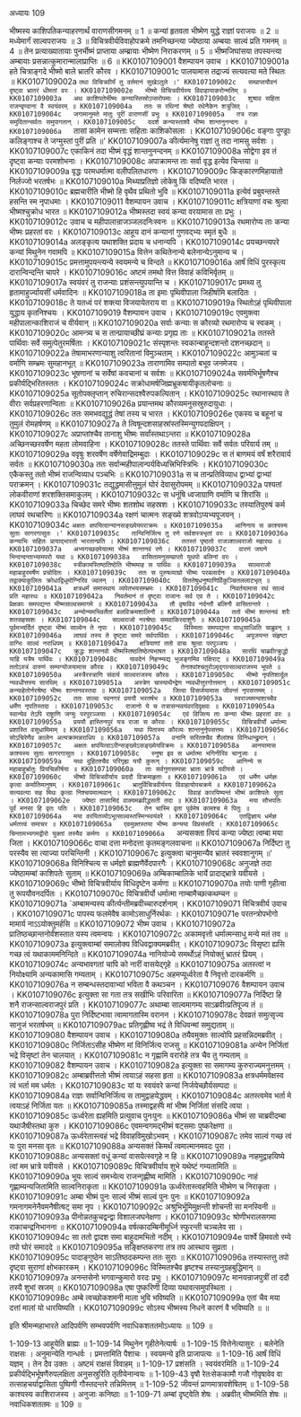 अध्यायः 109

भीष्मस्य काशिपतिकन्याहरणार्थं वाराणसीगमनम् ॥ 1 ॥ कन्यां हृतवता भीष्मेण युद्धे राज्ञां पराजयः ॥ 2 ॥ मध्येमार्गं साल्वपराजयः ॥ 3 ॥ विचित्रवीर्यविवाहोपक्रमे तमनिच्छन्त्या ज्येष्ठाया अम्बयाः साल्वं प्रति गमनम् ॥ 4 ॥ तेन प्रत्याख्यातायाः पुनर्भीष्मं प्राप्ताया अम्ब्रायाः भीष्मेण निराकरणम् ॥ 5 ॥ भीष्मजिघांसया तपस्यन्त्या अम्बायाः प्रसन्नात्कुमारान्मालाप्राप्तिः ॥ 6 ॥
KK0107109001	वैशम्पायन उवाच ।
KK0107109001a	हते चित्राङ्गदे भीष्मो बाले भ्रातरि कौरव ।
KK0107109001c	पालयामास तद्राज्यं सत्यवत्या मते स्थितः ॥
KK0107109002a	`तथा विचित्रवीर्यं तु वर्तमानं सुखेऽतुले ।'
KK0107109002c	सम्प्राप्तयौवनं दृष्ट्वा भ्रातरं धीमतां वरः ।
KK0107109002e	भीष्मो विचित्रवीर्यस्य विवाहायाकरोन्मतिम् ॥
KK0107109003a	अथ काशिपतेर्भीष्मः कन्यास्तिस्रोऽप्सरोपमाः ।
KK0107109003c	शुश्राव सहिता राजन्वृण्वाना वै स्वयंवरम् ॥
KK0107109004a	ततः स रथिनां श्रेष्ठो रथेनैकेन शत्रुजित् ।
KK0107109004c	जगामानुमते मातुः पुरीं वाराणसीं प्रभुः ॥
KK0107109005a	तत्र राज्ञः समुदितान्सर्वतः समुपागतान् ।
KK0107109005c	ददर्श कन्यास्ताश्वै भीष्मः शान्तनुनन्दनः ॥
KK0107109006a	`तासां कामेन सम्मत्ताः सहिताः काशिकोसलाः ।
KK0107109006c	वङ्गाः पुण्ड्राः कलिङ्गाश्च ते जग्मुस्तां पुरीं प्रति ॥'
KK0107109007a	कीर्त्यमानेषु राज्ञां तु तदा नामसु सर्वशः ।
KK0107109007c	एकाकिनं तदा भीष्मं वृद्धं शान्तनुनन्दनम् ॥
KK0107109008a	सोद्वेगा इव तं दृष्ट्वा कन्याः परमशोभनाः ।
KK0107109008c	अपाक्रामन्त ताः सर्वा वृद्ध इत्येव चिन्तया ॥
KK0107109009a	वृद्धः परमधर्मात्मा वलीपलितधारणः ।
KK0107109009c	किङ्कारणमिहायातो निर्लज्जो भरतर्षभः ॥
KK0107109010a	मिथ्याप्रतिज्ञो लोकेषु किं वदिष्यति भारत ।
KK0107109010c	ब्रह्मचारीति भीष्मो हि वृथैव प्रथितो भुवि ॥
KK0107109011a	इत्येवं प्रबुवन्तस्ते हसन्ति स्म नृपाधमाः ।
KK0107109011	वैशम्पायन उवाच ।
KK0107109011c	क्षत्रियाणां वचः श्रुत्वा भीष्मश्चुक्रोध भारत ॥
KK0107109012a	भीष्मस्तदा स्वयं कन्या वरयामास ताः प्रभुः ।
KK0107109012c	उवाच च महीपालान्राजञ्जलदनिःस्वनः ॥
KK0107109013a	रथमारोप्य ताः कन्या भीष्मः प्रहरतां वरः ।
KK0107109013c	आहूय दानं कन्यानां गुणवद्भ्यः स्मृतं बुधैः ॥
KK0107109014a	अलङ्कृत्य यथाशक्ति प्रदाय च धनान्यपि ।
KK0107109014c	प्रयच्छन्त्यपरे कन्यां मिथुनेन गवामपि ॥
KK0107109015a	वित्तेन कथितेनान्ये बलेनान्येऽनुमान्य च ।
KK0107109015c	प्रमत्तामुपयन्त्यन्ये स्वयमन्ये च विन्दते ॥
KK0107109016a	आर्षं विधिं पुरस्कृत्य दारान्विन्दन्ति चापरे ।
KK0107109016c	अष्टमं तमथो वित्त विवाहं कविभिर्वृतम् ॥
KK0107109017a	स्वयंवरं तु राजन्याः प्रशंसन्त्युपयान्ति च ।
KK0107109017c	प्रमथ्य तु हृतामाहुर्ज्यायसीं धर्मवादिनः ॥
KK0107109018a	ता इमाः पृथिवीपाला जिहीर्षामि बलादितः ।
KK0107109018c	ते यतध्वं परं शक्त्या विजयायेतराय वा ॥
KK0107109019a	स्थितोऽहं पृथिवीपाला युद्धाय कृतनिश्चयः ।
KK0107109019	वैशम्पायन उवाच ।
KK0107109019c	एवमुक्त्वा महीपालान्काशिराजं च वीर्यवान् ॥
KK0107109020a	सर्वाः कन्याः स कौरव्यो रथमारोप्य च स्वकम् ।
KK0107109020c	आमन्त्र्य च स तान्प्रायाच्छीघ्रं कन्याः प्रगृह्य ताः ॥
KK0107109021a	ततस्ते पार्थिवाः सर्वे समुत्पेतुरमर्षिताः ।
KK0107109021c	संस्पृशन्तः स्वकान्बाहून्दशन्तो दशनच्छदान् ॥
KK0107109022a	तेषामाभरणान्याशु त्वरितानां विमुञ्चताम् ।
KK0107109022c	आमुञ्चतां च वर्माणि सम्भ्रमः सुमहानभूत् ॥
KK0107109023a	ताराणामिव सम्पातो बभूव जनमेजय ।
KK0107109023c	भूषणानां च सर्वेषां कवचानां च सर्वशः ॥
KK0107109024a	सवर्मभिर्भूषणैश्च प्रकीर्यद्भिरितस्ततः ।
KK0107109024c	सक्रोधामर्षजिह्मभ्रूकषायीकृतलोचनाः ॥
KK0107109025a	सूतोपक्लृप्तान् रुचिरान्सदश्वैरुपकल्पितान् ।
KK0107109025c	रथानास्थाय ते वीराः सर्वप्रहरणान्विताः ॥
KK0107109026a	प्रयान्तमथ कौरव्यमनुसस्रुरुदायुधाः ।
KK0107109026c	ततः समभवद्युद्धं तेषां तस्य च भारत ।
KK0107109026e	एकस्य च बहूनां च तुमुलं रोमहर्षणम् ॥
KK0107109027a	ते त्विषून्दशसाहस्रांस्तस्मिन्युगपदाक्षिपन् ।
KK0107109027c	अप्राप्तांश्चैव तानाशु भीष्मः सर्वांस्तथाऽन्तरा ॥
KK0107109028a	अच्छिनच्छरवर्षेण महता लोमवाहिना ।
KK0107109028c	ततस्ते पार्थिवाः सर्वे सर्वतः परिवार्य तम् ॥
KK0107109029a	ववृषुः शरवर्षेण वर्षेणेवाद्रिमम्बुदाः ।
KK0107109029c	स तं बाणमयं वर्षं शरैरावार्य सर्वतः ॥
KK0107109030a	ततः सर्वान्महीपालान्पर्यविध्यत्त्रिभिस्त्रिभिः ।
KK0107109030c	एकैकस्तु ततो भीष्मं राजन्विव्याध पञ्चभिः ॥
KK0107109031a	स च तान्प्रतिविव्याध द्वाभ्यां द्वाभ्यां पराक्रमन् ।
KK0107109031c	तद्युद्धमासीत्तुमुलं घोरं देवासुरोपमम् ॥
KK0107109032a	पश्यतां लोकवीराणां शरशक्तिसमाकुलम् ।
KK0107109032c	स धनूंषि ध्वजाग्राणि वर्माणि च शिरांसि ॥
KK0107109033a	चिच्छेद समरे भीष्मः शतशोथ सहस्रशः ।
KK0107109033c	तस्यातिपुरुषं कर्म लाघवं रथचारिणः ॥
KK0107109034a	रक्षणं चात्मनः सङ्ख्ये शत्रवोऽप्यभ्यपूजयन् ।
KK0107109034c	`अक्षतः क्षपयित्वान्यानसङ्ख्येयपराक्रमः ॥
KK0107109035a	आनिनाय स काश्यस्य सुताः सागरगासुतः ।'
KK0107109035c	तान्विनिर्जित्य तु रणे सर्वशस्त्रभृतां वरः ॥
KK0107109036a	कन्याभिः सहितः प्रायाद्भारतो भारतान्प्रति ।
KK0107109036c	ततस्तं पृष्ठतो राजञ्शाल्वराजो महारथः ॥
KK0107109037a	अभ्यगच्छदमेयात्मा भीष्मं शान्तनवं रणे ।
KK0107109037c	वारणं जघने भिन्दन्दन्ताभ्यामपरो यथा ॥
KK0107109038a	वासितामनुसम्प्राप्तो यूथपो बलिनां वरः ।
KK0107109038c	स्त्रीकामस्तिष्ठतिष्ठेति भीष्ममाह स पार्थिवः ॥
KK0107109039a	साल्वराजो महाबाहुरमर्षेण प्रचोदितः ।
KK0107109039c	ततः स पुरुषव्याघ्रो भीष्मः परबलार्दनः ॥
KK0107109040a	तद्वाक्याकुलितः क्रोधाद्विधूमोग्निरिव ज्वलन् ।
KK0107109040c	विततेषुधनुष्पाणिर्विकुञ्चितललाटभृत् ॥
KK0107109041a	क्षत्रधर्मं समास्थाय व्यपेतभयसम्भ्रमः ।
KK0107109041c	निवर्तयामास रथं साल्वं प्रति महारथः ॥
KK0107109042a	निवर्तमानं तं दृष्ट्वा राजानः सर्व एव ते ।
KK0107109042c	प्रेक्षकाः समपद्यन्त भीष्मसाल्वसमागमे ॥
KK0107109043a	तौ वृषाविव नर्दन्तौ बलिनौ वासितान्तरे ।
KK0107109043c	अन्योन्यमभिवर्तेतां बलविक्रमशालिनौ ॥
KK0107109044a	ततो भीष्मं शान्तनवं शरैः शतसहस्रशः ।
KK0107109044c	साल्वराजो नरश्रेष्ठः समवाकिरदाशुगैः ॥
KK0107109045a	पूर्वमभ्यर्दितं दृष्ट्वा भीष्मं साल्वेन ते नृपाः ।
KK0107109045c	विस्मिताः समपद्यन्त साधुसाध्विति चाब्रुवन् ॥
KK0107109046a	लाघवं तस्य ते दृष्ट्वा समरे सर्वपार्थिवाः ।
KK0107109046c	अपूजयन्त संहृष्टा वाग्भिः साल्वं नराधिपम् ॥
KK0107109047a	क्षत्रियाणां ततो वाचः श्रुत्वा परपुञ्जयः ।
KK0107109047c	क्रुद्धः शान्तनवो भीष्मस्तिष्ठतिष्ठेत्यभाषत ॥
KK0107109048a	सारथिं चाब्रवीत्क्रुद्धो याहि यत्रैष पार्थिवः ।
KK0107109048c	यावदेनं निहन्म्यद्य भुजङ्गमिव पक्षिराट् ॥
KK0107109049a	ततोऽस्त्रं वारुणं सम्यग्योजयामास कौरवः ।
KK0107109049c	तेनाश्वांश्चतुरोऽमृद्गात्साल्वराजस्य भूपते ॥
KK0107109050a	अस्त्रैरस्त्राणि संवार्य साल्वराजस्य कौरवः ।
KK0107109050c	भीष्मो नृपतिशार्दूल न्यवधीत्तस्य सारथिम् ॥
KK0107109051a	अस्त्रेण चास्याथैन्द्रेण न्यवधीत्तुरगोत्तमान् ।
KK0107109051c	कन्याहेतोर्नरश्रेष्ठ भीष्मः शान्तनवस्तदा ॥
KK0107109052a	जित्वा विसर्जयामास जीवन्तं नृपसत्तमम् ।
KK0107109052c	ततः साल्वः स्वनगरं प्रययौ भरतर्षभ ॥
KK0107109053a	स्वराज्यमन्वशाच्चैव धर्मेण नृपतिस्तदा ।
KK0107109053c	राजानो ये च तत्रासन्स्वयंवरदिदृक्षवः ॥
KK0107109054a	स्वान्येव तेऽपि राष्ट्राणि जग्मुः परपुरञ्जयाः ।
KK0107109054c	एवं विजित्य ताः कन्या भीष्मः प्रहरतां वरः ॥
KK0107109055a	प्रययौ हास्तिनपुरं यत्र राजा स कौरवः ।
KK0107109055c	विचित्रवीर्यो धर्मात्मा प्रशास्ति वसुधामिमाम् ॥
KK0107109056a	यथा पितास्य कौरव्यः शान्तनुर्नृपसत्तमः ।
KK0107109056c	सोऽचिरेणैव कालेन अत्यक्रामन्नराधिप ॥
KK0107109057a	वनानि सरितश्चैव शैलांश्च विनिधान्द्रुमान् ।
KK0107109057c	अक्षतः क्षपयित्वाऽरीन्सङ्ख्येऽसङ्ख्येयविक्रमः ॥
KK0107109058a	आनयामास काश्यस्य सुताः सागरगासुतः ।
KK0107109058c	स्नुषा इव स धर्मात्मा भगिनीरिव चानुजाः ॥
KK0107109059a	यथा दुहितश्चैव परिगृह्य ययौ कुरून् ।
KK0107109059c	आनिन्ये स महाबाहुर्भ्रातुः प्रियचिकीर्षया ॥
KK0107109060a	ताः सर्वगुणसम्पन्ना भ्राता भ्रात्रे यवीयसे ।
KK0107109060c	भीष्मो विचित्रवीर्याय प्रददौ विक्रमाहृताः ॥
KK0107109061a	एवं धर्मेण धर्मज्ञः कृत्वा कर्मातिमानुषम् ।
KK0107109061c	भ्रातुर्विचित्रवीर्यस्य विवाहायोपचक्रमे ॥
KK0107109062a	सत्यवत्या सह मिथः कृत्वा निश्चयमात्मवान् ।
KK0107109062c	विवाहं कारयिष्यन्तं भीष्मं काशिपतेः सुता ।
KK0107109062e	ज्येष्ठा तासामिदं वाक्यमब्रवीद्धसती तदा ॥
KK0107109063a	मया सौभपतिः पूर्वं मनसा हि वृतः पतिः ।
KK0107109063c	तेन चास्मि वृता पूर्वमेष कामश्च मे पितुः ॥
KK0107109064a	मया वरयितव्योऽभूत्साल्वस्तस्मिन्स्वयंवरे ।
KK0107109064c	एतद्विज्ञाय धर्मज्ञ धर्मतत्त्वं समाचर ॥
KK0107109065a	एवमुक्तस्तया भीष्मः कन्यया विप्रसंसदि ।
KK0107109065c	चिन्तामभ्यगमद्वीरो युक्तां तस्यैव कर्मणः ॥
KK0107109066a	`अन्यसक्ता त्वियं कन्या ज्येष्ठा त्वम्बा मया जिता ।
KK0107109066c	वाचा दत्ता मनोदत्ता कृतमङ्गलवाचना ॥
KK0107109067a	निर्दिष्टा तु परस्यैव सा त्याज्या परचिन्तिनी ।
KK0107109067c	इत्युक्त्वा चानुमान्यैव भ्रातरं स्ववशानुगम् ॥'
KK0107109068a	विनिश्चित्य स धर्मज्ञो ब्राह्मणैर्वेदपारगैः ।
KK0107109068c	अनुजज्ञे तदा ज्येष्ठामम्बां काशिपतेः सुताम् ॥
KK0107109069a	अम्बिकाम्बालिके भार्ये प्रादाद्भ्रात्रे यवीयसे ।
KK0107109069c	भीष्मो विचित्रवीर्याय विधिदृष्टेन कर्मणा ॥
KK0107109070a	तयोः पाणी गृहीत्वा तु रूपयौवनदर्पितः ।
KK0107109070c	विचित्रवीर्यो धर्मात्मा नाम्बामैच्छत्कथम्चन ॥
KK0107109071a	`अम्बामन्यस्य कीर्त्यन्तीमब्रवीच्चारुदर्शनाम् ।
KK0107109071	विचित्रवीर्य उवाच ।
KK0107109071c	पापस्य फलमेवैष कामोऽसाधुर्निरर्थकः ।
KK0107109071e	परतन्त्रोपभोगो मामार्य नाऽऽयोक्तुमर्हसि ॥
KK0107109072	भीष्म उवाच ।
KK0107109072a	प्रातिष्ठच्छान्तनोर्वंशस्तात यस्य त्वमन्वयः ।
KK0107109072c	अकामवृत्तो धर्मात्मन्साधु मन्ये मतं तव ॥
KK0107109073a	इत्युक्त्वाम्बां समालोक्य विधिवद्वाक्यमब्रवीत् ।
KK0107109073c	विसृष्टा ह्यसि गच्छ त्वं यथाकाममनिन्दिते ॥
KK0107109074a	नानियोज्ये समर्थोऽहं नियोक्तुं भ्रातरं प्रियम् ।
KK0107109074c	अन्यभावगतां चापि को नारीं वासयेद्गृहे ॥
KK0107109075a	अतस्त्वां न नियोक्ष्यामि अन्यकामासि गम्यताम् ।
KK0107109075c	अहमप्यूर्ध्वरेता वै निवृत्तो दारकर्मणि ॥
KK0107109076a	न सम्बन्धस्तदावाभ्यां भविता वै कथञ्चन ।
KK0107109076	वैशम्पायन उवाच ।
KK0107109076c	इत्युक्ता सा गता तत्र सखीभिः परिवारिता ॥
KK0107109077a	निर्दिष्टा हि शनै राजन्साल्वराजपुरं प्रति ।
KK0107109077c	अथाम्बा साल्वमागम्य साऽब्रवीत्प्रतिपूज्य तं ॥
KK0107109078a	पुरा निर्दिष्टभावा त्वामागतास्मि वरानन ।
KK0107109078c	देवव्रतं समुत्सृज्य सानुजं भरतर्षभम् ॥
KK0107109079ac	प्रतिगृह्णीष्व भद्रं ते विधिवन्मां समुद्यताम् ॥
KK0107109080	वैशम्पायन उवाच ।
KK0107109080a	तयैवमुक्तः साल्वोपि प्रहसन्निदमब्रवीत् ।
KK0107109080c	निर्जिताऽसीह भीष्मेण मां विनिर्जित्य राजसु ॥
KK0107109081a	अन्येन निर्जितां भद्रे विसृष्टां तेन चालयात् ।
KK0107109081c	न गृह्णामि वरारोहे तत्र चैव तु गम्यताम् ॥
KK0107109082	वैशम्पायन उवाच ।
KK0107109082a	इत्युक्ता सा समागम्य कुरुराज्यमनुत्तमम् ।
KK0107109082c	अम्बाब्रवीत्ततो भीष्मं त्वयाऽहं सहसा हृता ॥
KK0107109083a	क्षत्रधर्ममवेक्षस्व त्वं भर्ता मम धर्मतः ।
KK0107109083c	यां यः स्वयंवरे कन्यां निर्जयेच्छौर्यसम्पदा ॥
KK0107109084a	राज्ञः सर्वान्विनिर्जित्य स तामुद्वाहयेद्ध्रुवम् ।
KK0107109084c	अतस्त्वमेव भर्ता मे त्वयाऽहं निर्जिता यतः ॥
KK0107109085a	तस्माद्वहस्व मां भीष्म निर्जितां संसदि त्वया ।
KK0107109085c	ऊर्ध्वरेता ह्यहमिति प्रत्युवाच पुनःपुनः ॥
KK0107109086a	भीष्मं सा चाब्रवीदम्बा यथाजैषीस्तथा कुरु ।
KK0107109086c	एवमन्वगमद्भीष्मं षट्समाः पुष्करेक्षणा ॥
KK0107109087a	ऊर्ध्वरेतास्त्वहं भद्रे विवाहविमुखोऽभवम् ।
KK0107109087c	तमेव साल्वं गच्छ त्वं यः पुरा मनसा वृतः ॥
KK0107109088a	अन्यसक्तं किमर्थं त्वमात्मानमवदः पुरा ।
KK0107109088c	अन्यसक्तां वधूं कन्यां वासयेत्स्वगृहे न हि ॥
KK0107109089a	नाहमुद्वाहयिष्ये त्वां मम भ्रात्रे यवीयसे ।
KK0107109089c	विचित्रवीर्याय शुभे यथेष्टं गम्यतामिति ॥
KK0107109090a	भूयः साल्वं समभ्येत्य राजन्गृह्णीष्व मामिति ।
KK0107109090c	नाहं गृह्णाम्यन्यजितामिति साल्वनिराकृता ॥
KK0107109091a	ऊर्ध्वरेतास्त्वहमिति भीष्मेण च निराकृता ।
KK0107109091c	अम्बा भीष्मं पुनः साल्वं भीष्मं साल्वं पुनः पुनः ॥
KK0107109092a	गमनागमनेनैवमनैषीत्षट् समा नृप ।
KK0107109092c	अश्रुभिर्भूमिमुक्षन्ती शोचन्ती सा मनस्विनी ॥
KK0107109093a	पीनोन्नतकुचद्वन्द्वा विशालजघनेक्षणा ।
KK0107109093c	श्रोणीभरालसगमा राकाचन्द्रनिभानना ॥
KK0107109094a	वर्षत्कादम्बिनीमूर्ध्नि स्फुरन्ती चञ्चलेव सा ।
KK0107109094c	सा ततो द्वादश समा बाहुदामभितो नदीम् ।
KK0107109094e	पार्श्वे हिमवतो रम्ये तपो घोरं समाददे ॥
KK0107109095a	सङ्क्षिप्तकरणा तत्र तप आस्थाय सुव्रता ।
KK0107109095c	पादाङ्गुष्ठेन साऽतिष्ठदकम्पन्त ततः सुराः ॥
KK0107109096a	तस्यास्तत्तु तपो दृष्ट्वा सुराणां क्षोभकारकम् ।
KK0107109096c	विस्मितश्चैव हृष्टश्च तस्यानुग्रहबुद्धिमान् ॥
KK0107109097a	अनन्तसेनो भगवान्कुमारो वरदः प्रभुः ।
KK0107109097c	मानयन्राजपुत्रीं तां ददौ तस्यै शुभां स्रजम् ॥
KK0107109098a	एषा पुष्करिणी दिव्या यथावत्समुपस्थिता ।
KK0107109098c	अम्बे त्वच्छोकशमनी माला भुवि भविष्यति ॥
KK0107109099a	एतां चैव मया दत्तां मालां यो धारयिष्यति ।
KK0107109099c	सोऽस्य भीष्मस्य निधने कारणं वै भविष्यति ॥ ॥

इति श्रीमन्महाभारते आदिपर्वणि सम्भवपर्वणि नवाधिकशततमोऽध्यायः ॥ 109 ॥

1-109-13 आहूयेति ब्राह्मः ॥ 1-109-14 मिथुनेन गृहीतेनेत्यार्षः ॥ 1-109-15 वित्तेनेत्यासुरः । बलेनेति राक्षसः । अनुमान्येति गान्धर्वः । प्रमत्तामिति पैशाचः । स्वयमन्ये इति प्राजापत्यः ॥ 1-109-16 आर्षं विधिं यज्ञम् । तेन दैव उक्तः । अष्टमं राक्षसं विवाहम् ॥ 1-109-17 प्रशंसति । स्वयंवरमिति ॥ 1-109-24 प्रकीर्यद्भिर्भूषणैरुपलक्षिता अनुसस्रुरिति तृतीयेनान्वयः ॥ 1-109-43 वृषौ रेतःसेककामौ गजौ गोवृषावेव वा तत्साहचर्याद्वासिता पुष्पिणी गौस्तदन्तरे तन्निमित्तम् ॥ 1-109-52 जीवन्तं प्राणमात्रावशेषितम् ॥ 1-109-58 काश्यस्य काशिराजस्य । अनुजाः कनिष्ठाः ॥ 1-109-71 अम्बां दृष्ट्वेति शेषः । अब्रवीत् भीष्ममिति शेषः ॥ नवाधिकशततमः ॥ 109 ॥
